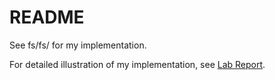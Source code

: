 # README

See fs/fs/ for my implementation. 

For detailed illustration of my implementation, see [Lab Report](./Lab5.pdf).


